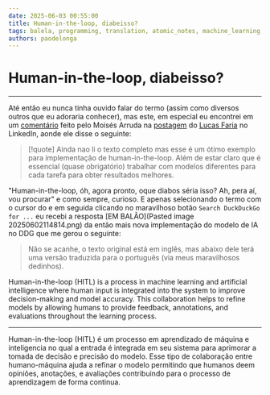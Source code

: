 ```yaml
---
date: 2025-06-03 00:55:00
title: Human-in-the-loop, diabeisso?
tags: balela, programming, translation, atomic_notes, machine_learning, artificial_intelligence, linkedin, hitl, software_development
authors: paodelonga
---
```


# Human-in-the-loop, diabeisso?

---

Até então eu nunca tinha ouvido falar do termo (assim como diversos outros que eu adoraria conhecer), mas este, em especial eu encontrei em um [comentário](https://www.linkedin.com/feed/update/urn:li:activity:7334596299599560704?commentUrn=urn:li:comment:(activity:7334596299599560704,7334749161562476545)) feito pelo Moisés Arruda na [postagem](https://www.linkedin.com/feed/update/urn:li:activity:7334596299599560704) do [Lucas Faria](https://www.linkedin.com/in/lucas-faria) no LinkedIn, aonde ele disse o seguinte:

>[!quote]
>Ainda nao li o texto completo mas esse é um ótimo exemplo para implementação de human-in-the-loop. Além de estar claro que é essencial (quase obrigatório) trabalhar com modelos diferentes para cada tarefa para obter resultados melhores.

"Human-in-the-loop, óh, agora pronto, oque diabos séria isso? Ah, pera aí, vou procurar" e como sempre, curioso. E apenas selecionando o termo com o cursor do e em seguida clicando no maravilhoso botão ```Search DuckDuckGo for ...``` eu recebi a resposta [EM BALÃO](Pasted image 20250602114814.png) da então mais nova implementação do modelo de IA no DDG que me gerou o seguinte:

> Não se acanhe, o texto original está em inglês, mas abaixo dele terá uma versão traduzida para o português (via meus maravilhosos dedinhos).

Human-in-the-loop (HITL) is a process in machine learning and artificial intelligence where human input is integrated into the system to improve decision-making and model accuracy. This collaboration helps to refine models by allowing humans to provide feedback, annotations, and evaluations throughout the learning process.

---

Human-in-the-loop (HITL) é um processo em aprendizado de máquina e inteligencia no qual a entrada é integrada em seu sistema para aprimorar a tomada de decisão e precisão do modelo. Esse tipo de colaboração entre humano-máquina ajuda a refinar o modelo permitindo que humanos deem opiniões, anotações, e avaliações contribuindo para o processo de aprendizagem de forma continua.
